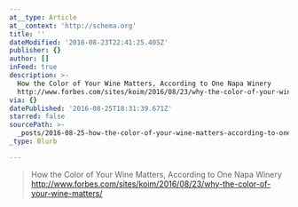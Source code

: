 ```yaml
---
at__type: Article
at__context: 'http://schema.org'
title: ''
dateModified: '2016-08-23T22:41:25.405Z'
publisher: {}
author: []
inFeed: true
description: >-
  How the Color of Your Wine Matters, According to One Napa Winery
  http://www.forbes.com/sites/koim/2016/08/23/why-the-color-of-your-wine-matters/ 
via: {}
datePublished: '2016-08-25T18:31:39.671Z'
starred: false
sourcePath: >-
  _posts/2016-08-25-how-the-color-of-your-wine-matters-according-to-one-napa-wi.md
_type: Blurb

---
```

> How the Color of Your Wine Matters, According to One Napa Winery http://www.forbes.com/sites/koim/2016/08/23/why-the-color-of-your-wine-matters/